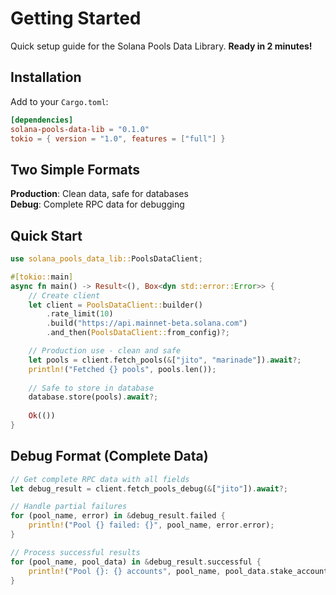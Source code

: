 # Getting Started

Quick setup guide for the Solana Pools Data Library. **Ready in 2 minutes!**

## Installation

Add to your `Cargo.toml`:

```toml
[dependencies]
solana-pools-data-lib = "0.1.0"
tokio = { version = "1.0", features = ["full"] }
```

## Two Simple Formats

**Production**: Clean data, safe for databases  
**Debug**: Complete RPC data for debugging

## Quick Start

```rust
use solana_pools_data_lib::PoolsDataClient;

#[tokio::main]
async fn main() -> Result<(), Box<dyn std::error::Error>> {
    // Create client
    let client = PoolsDataClient::builder()
        .rate_limit(10)
        .build("https://api.mainnet-beta.solana.com")
        .and_then(PoolsDataClient::from_config)?;

    // Production use - clean and safe
    let pools = client.fetch_pools(&["jito", "marinade"]).await?;
    println!("Fetched {} pools", pools.len());
    
    // Safe to store in database
    database.store(pools).await?;
    
    Ok(())
}
```

## Debug Format (Complete Data)

```rust
// Get complete RPC data with all fields
let debug_result = client.fetch_pools_debug(&["jito"]).await?;

// Handle partial failures
for (pool_name, error) in &debug_result.failed {
    println!("Pool {} failed: {}", pool_name, error.error);
}

// Process successful results
for (pool_name, pool_data) in &debug_result.successful {
    println!("Pool {}: {} accounts", pool_name, pool_data.stake_accounts.len());
}
```
